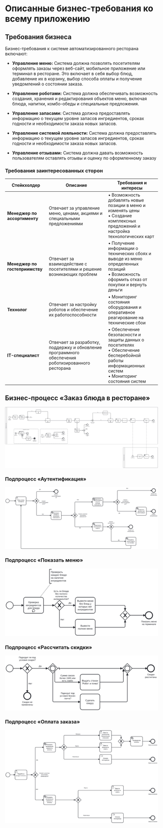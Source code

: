 # Описанные бизнес-требования ко всему приложению

## Требования бизнеса

Бизнес-требования к системе автоматизированного ресторана включают:

- **Управление меню:** 
   Система должна позволять посетителям оформлять заказы через веб-сайт, мобильное приложение или терминал в ресторане. Это включает в себя выбор блюд, добавление их в корзину, выбор способа оплаты и получение уведомлений о состоянии заказа.

- **Управление роботами:** 
   Система должна обеспечивать возможность создания, хранения и редактирования объектов меню, включая блюда, напитки, комбо-обеды и специальные предложения. 

- **Управление запасами:** 
   Система должна предоставлять информацию о текущем уровне запасов ингредиентов, сроках годности и необходимости заказа новых запасов. 

- **Управление системой лояльности:** 
   Система должна предоставлять информацию о текущем уровне запасов ингредиентов, сроках годности и необходимости заказа новых запасов. 

- **Управление отзывами:** 
   Система должна давать возможность пользователям оставлять отзывы и оценку по оформленному заказу

### Требования заинтересованных сторон

| Стейкхолдер               | Описание                                                                                           | Требования и интересы                                                                                                    |
|---------------------------|----------------------------------------------------------------------------------------------------|--------------------------------------------------------------------------------------------------------------------------|
| **Менеджер по ассортименту** | Отвечает за управление меню, ценами, акциями и специальными предложениями                           | • Возможность добавлять новые позиции в меню и изменять цены<br>• Создание комплексных предложений и настройка технологических карт |
| **Менеджер по гостеприимству** | Отвечает за взаимодействие с посетителями и решение возникающих проблем                        | • Получение информации о технических сбоях и выводе из меню определенных позиций<br>• Возможность оформить отказ от покупки и вернуть деньги|
| **Технолог**              | Отвечает за настройку роботов и обеспечение их работоспособности                                   | • Мониторинг состояния оборудования и оперативное реагирование на технические сбои|
| **IT-специалист**         | Отвечает за разработку, поддержку и обновление программного обеспечения роботизированного ресторана | • Обеспечение безопасности и защиты данных о посетителях<br>• Обеспечение бесперебойной работы информационных систем<br>• Мониторинг состояния систем |

## Бизнес-процесс «Заказ блюда в ресторане»

![BPMN диаграмма](diagrams/include/BPMN-1.svg)

### Подпроцесс «Аутентификация»

![BPMN диаграмма](diagrams/include/BPMN-2.svg)

### Подпроцесс «Показать меню»

![BPMN диаграмма](diagrams/include/BPMN-3.svg)

### Подпроцесс «Рассчитать скидки»

![BPMN диаграмма](diagrams/include/BPMN-4.svg)

### Подпроцесс «Оплата заказа»

![BPMN диаграмма](diagrams/include/BPMN-5.svg)

